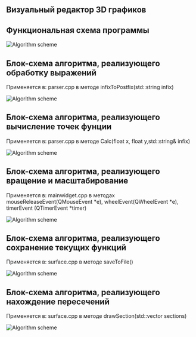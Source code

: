 ## Визуальный редактор 3D графиков

## Функциональная cхема программы

![Algorithm scheme](schemes/Функциональная%20схема.png)

## Блок-схема алгоритма, реализующего обработку выражений

Применяется в: parser.cpp в методе infixToPostfix(std::string infix)

![Algorithm scheme](schemes/Блок-схема1.png)

## Блок-схема алгоритма, реализующего вычисление точек фунции

Применяется в: parser.cpp в методе Сalc(float x, float y,std::string& infix)

![Algorithm scheme](schemes/Блок-схема2.png)

## Блок-схема алгоритма, реализующего вращение и масштабирование

Применяется в: mainwidget.cpp в методах mouseReleaseEvent(QMouseEvent *e), wheelEvent(QWheelEvent *e), timerEvent
(QTimerEvent *timer)

![Algorithm scheme](schemes/Блок-схема3.png)

## Блок-схема алгоритма, реализующего сохранение текущих функций

Применяется в: surface.cpp в методе saveToFile()

![Algorithm scheme](schemes/Блок-схема4.png)

## Блок-схема алгоритма, реализующего нахождение пересечений

Применяется в: surface.cpp в методе drawSection(std::vector<int> sections)

![Algorithm scheme](schemes/Блок-схема5.png)